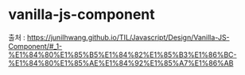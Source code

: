 # vanilla-js-component

출처 : https://junilhwang.github.io/TIL/Javascript/Design/Vanilla-JS-Component/#_1-%E1%84%80%E1%85%B5%E1%84%82%E1%85%B3%E1%86%BC-%E1%84%80%E1%85%AE%E1%84%92%E1%85%A7%E1%86%AB
